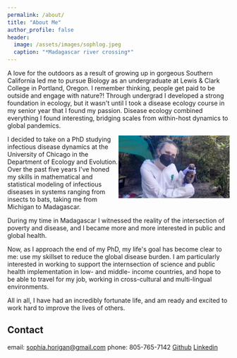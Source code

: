 ```yaml
---
permalink: /about/
title: "About Me"
author_profile: false
header:
  image: /assets/images/sophlog.jpeg
  caption: "*Madagascar river crossing*"
---
```


A love for the outdoors as a result of growing up in gorgeous Southern California led me to pursue Biology as an undergraduate at Lewis & Clark College in Portland, Oregon. I remember thinking, people get paid to be outside and engage with nature?! Through undergrad I developed a strong foundation in ecology, but it wasn't until I took a disease ecology course in my senior year that I found my passion. Disease ecology combined everything I found interesting, bridging scales from within-host dynamics to global pandemics. 

<img align="right" width="50%" margin-left="20px" src="/assets/images/sophbat.jpeg">

I decided to take on a PhD studying infectious disease dynamics at the University of Chicago in the Department of Ecology and Evolution. Over the past five years I've honed my skills in mathematical and statistical modeling of infectious diseases in systems ranging from insects to bats, taking me from Michigan to Madagascar. 

During my time in Madagascar I witnessed the reality of the intersection of poverty and disease, and I became more and more interested in public and global health. 

Now, as I approach the end of my PhD, my life's goal has become clear to me: use my skillset to reduce the global disease burden. I am particularly interested in working to support the internsection of science and public health implementation in low- and middle- income countries, and hope to be able to travel for my job, working in cross-cultural and multi-lingual environments. 

All in all, I have had an incredibly fortunate life, and am ready and excited to work hard to improve the lives of others.

## Contact
email: sophia.horigan@gmail.com
phone: 805-765-7142
[Github](https://github.com/sophiahorigan)
[Linkedin](https://www.linkedin.com/in/sophia-horigan-01a812237/)






